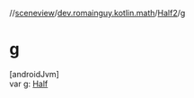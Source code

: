 //[sceneview](../../../index.md)/[dev.romainguy.kotlin.math](../index.md)/[Half2](index.md)/[g](g.md)

# g

[androidJvm]\
var [g](g.md): [Half](../-half/index.md)
